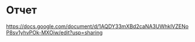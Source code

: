 # Отчет 
https://docs.google.com/document/d/1AQDY33mXBd2caNA3UWhklVZENoP8sv1yhvPOk-MXOiw/edit?usp=sharing
